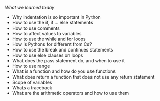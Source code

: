 *What we learned today*

- Why indentation is so important in Python
- How to use the if, if ... else statements
- How to use comments
- How to affect values to variables
- How to use the while and for loops
- How is Pythons for different from Cs?
- How to use the break and continues statements
- How to use else clauses on loops
- What does the pass statement do, and when to use it
- How to use range
- What is a function and how do you use functions
- What does return a function that does not use any return statement
- Scope of variables
- Whats a traceback
- What are the arithmetic operators and how to use them